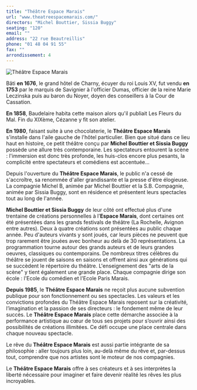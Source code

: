 ```yaml
---
title: "Théâtre Espace Marais"
url: "www.theatreespacemarais.com/"
directors: "Michel Bouttier, Sissia Buggy"
seating: "120"
email: ""
address: "22 rue Beautreillis"
phone: "01 48 04 91 55"
fax: ""
arrondissement: 4
---
```


![Théâtre Espace Marais](../images/4eme/theatre-espace-marais/theatre-espace-marais-3.jpg)

Bâti **en 1676**, le grand hôtel de Charny, écuyer du roi Louis XV, fut vendu **en 1753** par le marquis de Savignier à l'officier Dumas, officier de la reine Marie Leczinska puis au baron du Noyer, doyen des conseillers à la Cour de Cassation.

**En 1858**, Baudelaire habita cette maison alors qu'il publiait Les Fleurs du Mal. Fin du XIXème, Cézanne y fit son atelier.

**En 1980**, faisant suite à une chocolaterie, le **Théâtre Espace Marais** s'installe dans l'aile gauche de l'hôtel particulier. Bien que situé dans ce lieu haut en histoire, ce petit théâtre conçu par **Michel Bouttier et Sissia Buggy** possède une allure très contemporaine. Les spectateurs entourent la scène : l'immersion est donc très profonde, les huis-clos encore plus pesants, la complicité entre spectateurs et comédiens est accentuée...

Depuis l'ouverture du **Théâtre Espace Marais**, le public n'a cessé de s'accroître, sa renommée d'aller grandissante et la presse d'être élogieuse.
La compagnie Michel B, animée par Michel Bouttier et la S.B. Compagnie, animée par Sissia Buggy, sont en résidence et présentent leurs spectacles tout au long de l'année.

**Michel Bouttier et Sissia Buggy** de leur côté ont effectué plus d'une trentaine de créations personnelles à l'**Espace Marais**, dont certaines ont été présentées dans les grands festivals de théâtre (La Rochelle, Avignon entre autres).
Deux à quatre créations sont présentées au public chaque année.
Peu d'auteurs vivants y sont joués, car leurs pièces ne peuvent que trop rarement être jouées avec bonheur au delà de 30 représentations.
La programmation tourne autour des grands auteurs et de leurs grandes oeuvres, classiques ou contemporains.
De nombreux titres célèbres du théâtre se jouent de saisons en saisons et offrent ainsi aux générations qui se succèdent le répertoire du théâtre.
L'enseignement des "arts de la scène" y tient également une grande place. Chaque compagnie dirige son école : l'Ecole du comédien et l'Ecole Paris Marais.

**Depuis 1985**, le **Théâtre Espace Marais** ne reçoit plus aucune subvention publique pour son fonctionnement ou ses spectacles.
Les valeurs et les convictions profondes du Théâtre Espace Marais reposent sur la créativité, l’imagination et la passion de ses directeurs : le fondement même de leur succès.
Le **Théâtre Espace Marais** place cette démarche associée à la performance artistique au cœur de tous ses projets pour s’ouvrir ainsi des possibilités de créations illimitées. Ce défi occupe une place centrale dans chaque nouveau spectacle.

Le rêve du **Théâtre Espace Marais** est aussi partie intégrante de sa philosophie : aller toujours plus loin, au-delà même du rêve et, par-dessus tout, comprendre que nos artistes sont le moteur de nos compagnies.

Le **Théâtre Espace Marais** offre à ses créateurs et à ses interprètes la liberté nécessaire pour imaginer et faire devenir réalité les rêves les plus incroyables.


